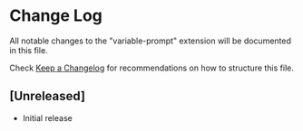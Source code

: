 # Change Log

All notable changes to the "variable-prompt" extension will be documented in this file.

Check [Keep a Changelog](http://keepachangelog.com/) for recommendations on how to structure this file.

## [Unreleased]

- Initial release